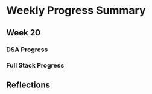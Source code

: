 # Weekly Progress Summary  

## Week 20

### **DSA Progress**  

### **Full Stack Progress**

## **Reflections**
